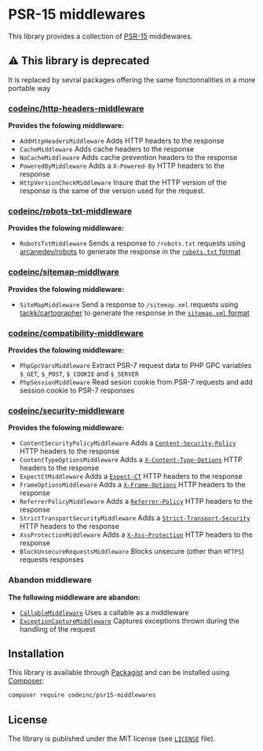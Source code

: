 # PSR-15 middlewares 

This library provides a collection of [PSR-15](https://www.php-fig.org/psr/psr-15/) middlewares. 

## :warning: This library is deprecated

It is replaced by sevral packages offering the same fonctonnalities in a more portable way

### [codeinc/http-headers-middleware](https://packagist.org/packages/codeinc/http-headers-middleware)

**Provides the folowing middleware:**
* `AddHttpHeadersMiddleware` Adds HTTP headers to the response
* `CacheMiddleware` Adds cache headers to the response
* `NoCacheMiddleware` Adds cache prevention headers to the response
* `PoweredByMiddleware` Adds a `X-Powered-By` HTTP headers to the response
* `HttpVersionCheckMiddleware` Insure that the HTTP version of the response is the same of the version used for the request.


### [codeinc/robots-txt-middleware](https://packagist.org/packages/codeinc/robots-txt-middleware)

**Provides the folowing middleware:**
* `RobotsTxtMiddleware` Sends a response to `/robots.txt` requests using [arcanedev/robots](https://github.com/ARCANEDEV/Robots) to generate the response in the [`robots.txt` format](https://developers.google.com/search/reference/robots_txt)


### [codeinc/sitemap-middlware](https://packagist.org/packages/codeinc/sitemap-middlware)

**Provides the folowing middleware:**
* `SiteMapMiddleware` Send a response to `/sitemap.xml` requests using [tackk/cartographer](https://github.com/tackk/cartographer) to generate the response in the [`sitemap.xml` format](https://www.sitemaps.org/protocol.html)

### [codeinc/compatibility-middleware](https://packagist.org/packages/codeinc/compatibility-middleware)

**Provides the folowing middleware:**
* `PhpGpcVarsMiddleware` Extract PSR-7 request data to PHP GPC variables `$_GET`, `$_POST`, `$_COOKIE` and `$_SERVER`
* `PhpSessionMiddleware` Read sesion cookie from PSR-7 requests and add session cookie to PSR-7 responses

### [codeinc/security-middleware](https://packagist.org/packages/codeinc/security-middleware)

**Provides the folowing middleware:**
* `ContentSecurityPolicyMiddleware` Adds a [`Content-Security-Policy`](https://developer.mozilla.org/docs/Web/HTTP/Headers/Content-Security-Policy) HTTP headers to the response
* `ContentTypeOptionsMiddleware` Adds a [`X-Content-Type-Options`](https://developer.mozilla.org/docs/Web/HTTP/Headers/X-Content-Type-Options) HTTP headers to the response
* `ExpectCtMiddleware` Adds a [`Expect-CT`](https://developer.mozilla.org/docs/Web/HTTP/Headers/Expect-CT) HTTP headers to the response
* `FrameOptionsMiddleware` Adds a [`X-Frame-Options`](https://developer.mozilla.org/docs/Web/HTTP/Headers/X-Frame-Options) HTTP headers to the response
* `ReferrerPolicyMiddleware` Adds a [`Referrer-Policy`](https://developer.mozilla.org/docs/Web/HTTP/Headers/Referrer-Policy) HTTP headers to the response
* `StrictTransportSecurityMiddleware` Adds a [`Strict-Transport-Security`](https://developer.mozilla.org/docs/Web/HTTP/Headers/Strict-Transport-Security) HTTP headers to the response
* `XssProtectionMiddleware` Adds a [`X-Xss-Protection`](https://developer.mozilla.org/docs/Web/HTTP/Headers/X-XSS-Protection) HTTP headers to the response
* `BlockUnsecureRequestsMiddleware` Blocks unsecure (other than `HTTPS`) requests responses


### Abandon middleware

**The following middleware are abandon:**
* [`CallableMiddleware`](src/CallableMiddleware.php) Uses a callable as a middleware 
* [`ExceptionCaptureMiddleware`](src/ExceptionCaptureMiddleware.php) Captures exceptions thrown during the handling of the request 


## Installation

This library is available through [Packagist](https://packagist.org/packages/codeinc/psr15-middlewares) and can be installed using [Composer](https://getcomposer.org/): 

```bash
composer require codeinc/psr15-middlewares
```

## License

The library is published under the MIT license (see [`LICENSE`](LICENSE) file).